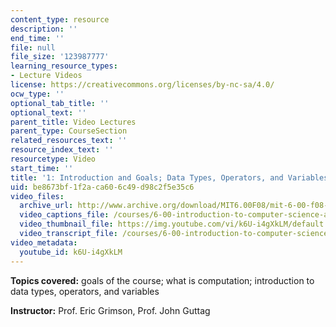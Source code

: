 ```yaml
---
content_type: resource
description: ''
end_time: ''
file: null
file_size: '123987777'
learning_resource_types:
- Lecture Videos
license: https://creativecommons.org/licenses/by-nc-sa/4.0/
ocw_type: ''
optional_tab_title: ''
optional_text: ''
parent_title: Video Lectures
parent_type: CourseSection
related_resources_text: ''
resource_index_text: ''
resourcetype: Video
start_time: ''
title: '1: Introduction and Goals; Data Types, Operators, and Variables'
uid: be8673bf-1f2a-ca60-6c49-d98c2f5e35c6
video_files:
  archive_url: http://www.archive.org/download/MIT6.00F08/mit-6-00-f08-lec01_300k.mp4
  video_captions_file: /courses/6-00-introduction-to-computer-science-and-programming-fall-2008/bb5895c7557156249a73ce8067bc4d22_k6U-i4gXkLM.vtt
  video_thumbnail_file: https://img.youtube.com/vi/k6U-i4gXkLM/default.jpg
  video_transcript_file: /courses/6-00-introduction-to-computer-science-and-programming-fall-2008/70eaa5a4e10db04ff2293d257a08ee65_k6U-i4gXkLM.pdf
video_metadata:
  youtube_id: k6U-i4gXkLM
---
```


**Topics covered:** goals of the course; what is computation; introduction to data types, operators, and variables

**Instructor:** Prof. Eric Grimson, Prof. John Guttag

